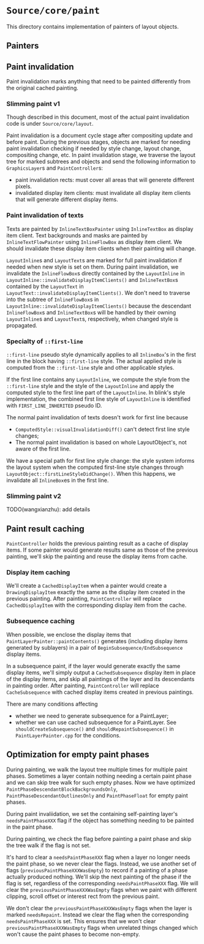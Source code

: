 # `Source/core/paint`

This directory contains implementation of painters of layout objects.

## Painters

## Paint invalidation

Paint invalidation marks anything that need to be painted differently from the original
cached painting.

### Slimming paint v1

Though described in this document, most of the actual paint invalidation code is under
`Source/core/layout`.

Paint invalidation is a document cycle stage after compositing update and before paint.
During the previous stages, objects are marked for needing paint invalidation checking
if needed by style change, layout change, compositing change, etc. In paint invalidation stage,
we traverse the layout tree for marked subtrees and objects and send the following information
to `GraphicsLayer`s and `PaintController`s:

*   paint invalidation rects: must cover all areas that will generete different pixels.
*   invalidated display item clients: must invalidate all display item clients that will
    generate different display items.

### Paint invalidation of texts

Texts are painted by `InlineTextBoxPainter` using `InlineTextBox` as display item client.
Text backgrounds and masks are painted by `InlineTextFlowPainter` using `InlineFlowBox`
as display item client. We should invalidate these display item clients when their painting
will change.

`LayoutInline`s and `LayoutText`s are marked for full paint invalidation if needed when
new style is set on them. During paint invalidation, we invalidate the `InlineFlowBox`s
directly contained by the `LayoutInline` in `LayoutInline::invalidateDisplayItemClients()` and
`InlineTextBox`s contained by the `LayoutText` in `LayoutText::invalidateDisplayItemClients()`.
We don't need to traverse into the subtree of `InlineFlowBox`s in `LayoutInline::invalidateDisplayItemClients()`
because the descendant `InlineFlowBox`s and `InlineTextBox`s will be handled by their
owning `LayoutInline`s and `LayoutText`s, respectively, when changed style is propagated.

### Specialty of `::first-line`

`::first-line` pseudo style dynamically applies to all `InlineBox`'s in the first line in the
block having `::first-line` style. The actual applied style is computed from the `::first-line`
style and other applicable styles.

If the first line contains any `LayoutInline`, we compute the style from the `::first-line` style
and the style of the `LayoutInline` and apply the computed style to the first line part of the
`LayoutInline`. In blink's style implementation, the combined first line style of `LayoutInline`
is identified with `FIRST_LINE_INHERITED` pseudo ID.

The normal paint invalidation of texts doesn't work for first line because
*   `ComputedStyle::visualInvalidationDiff()` can't detect first line style changes;
*   The normal paint invalidation is based on whole LayoutObject's, not aware of the first line.

We have a special path for first line style change: the style system informs the layout system
when the computed first-line style changes through `LayoutObject::firstLineStyleDidChange()`.
When this happens, we invalidate all `InlineBox`es in the first line.

### Slimming paint v2

TODO(wangxianzhu): add details

## Paint result caching

`PaintController` holds the previous painting result as a cache of display items.
If some painter would generate results same as those of the previous painting,
we'll skip the painting and reuse the display items from cache.

### Display item caching

We'll create a `CachedDisplayItem` when a painter would create a `DrawingDisplayItem` exactly
the same as the display item created in the previous painting. After painting, `PaintController`
will replace `CachedDisplayItem` with the corresponding display item from the cache.

### Subsequence caching

When possible, we enclose the display items that `PaintLayerPainter::paintContents()` generates
(including display items generated by sublayers) in a pair of `BeginSubsequence/EndSubsequence`
display items.

In a subsequence paint, if the layer would generate exactly the same display items, we'll simply
output a `CachedSubsequence` display item in place of the display items, and skip all paintings
of the layer and its descendants in painting order. After painting, `PaintController` will
replace `CacheSubsequence` with cached display items created in previous paintings.

There are many conditions affecting
*   whether we need to generate subsequence for a PaintLayer;
*   whether we can use cached subsequence for a PaintLayer.
See `shouldCreateSubsequence()` and `shouldRepaintSubsequence()` in `PaintLayerPainter.cpp` for
the conditions.

## Optimization for empty paint phases

During painting, we walk the layout tree multiple times for multiple paint phases. Sometimes
a layer contain nothing needing a certain paint phase and we can skip tree walk for such
empty phases. Now we have optimized `PaintPhaseDescendantBlockBackgroundsOnly`,
`PaintPhaseDescendantOutlinesOnly` and `PaintPhaseFloat` for empty paint phases.

During paint invaliidation, we set the containing self-painting layer's `needsPaintPhaseXXX`
flag if the object has something needing to be painted in the paint phase.

During painting, we check the flag before painting a paint phase and skip the tree walk if
the flag is not set.

It's hard to clear a `needsPaintPhaseXXX` flag when a layer no longer needs the paint phase,
so we never clear the flags. Instead, we use another set of flags (`previousPaintPhaseXXXWasEmpty`)
to record if a painting of a phase actually produced nothing. We'll skip the next
painting of the phase if the flag is set, regardless of the corresponding
`needsPaintPhaseXXX` flag. We will clear the `previousPaintPhaseXXXWasEmpty` flags when
we paint with different clipping, scroll offset or interest rect from the previous paint.

We don't clear the `previousPaintPhaseXXXWasEmpty` flags when the layer is marked `needsRepaint`.
Instead we clear the flag when the corresponding `needsPaintPhaseXXX` is set. This ensures that
we won't clear `previousPaintPhaseXXXWasEmpty` flags when unrelated things changed which won't
cause the paint phases to become non-empty.
